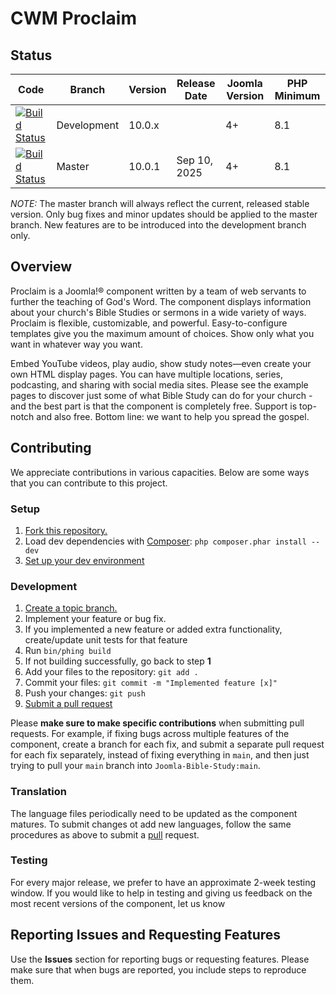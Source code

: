 CWM Proclaim
==================

Status
-----------
| Code                                                                                                                                                   | Branch      | Version | Release Date | Joomla Version | PHP Minimum |
|--------------------------------------------------------------------------------------------------------------------------------------------------------|-------------|---------|--------------|----------------|-------------|
| [![Build Status](https://app.travis-ci.com/Joomla-Bible-Study/Proclaim.svg?branch=development)](https://app.travis-ci.com/Joomla-Bible-Study/Proclaim) | Development | 10.0.x  |              | 4+             | 8.1         |
| [![Build Status](https://app.travis-ci.com/Joomla-Bible-Study/Proclaim.svg?branch=master)](https://app.travis-ci.com/Joomla-Bible-Study/Proclaim)      | Master      | 10.0.1  | Sep 10, 2025 | 4+             | 8.1         |

*NOTE:* The master branch will always reflect the current, released stable version. Only bug fixes and minor updates should be applied to the master branch. New features are to be introduced into the development branch only.

Overview
--------
Proclaim is a Joomla!® component written by a team of web servants to further the teaching of God's Word. The component displays information about your church's Bible Studies or sermons in a wide variety of ways. Proclaim is flexible, customizable, and powerful. Easy-to-configure templates give you the maximum amount of choices. Show only what you want in whatever way you want.

Embed YouTube videos, play audio, show study notes—even create your own HTML display pages. You can have multiple locations, series, podcasting, and sharing with social media sites. Please see the example pages to discover just some of what Bible Study can do for your church - and the best part is that the component is completely free. Support is top-notch and also free. Bottom line: we want to help you spread the gospel.

Contributing
------------
We appreciate contributions in various capacities. Below are some ways that you can contribute to this project.

### Setup
1. [Fork this repository.][fork]
2. Load dev dependencies with [Composer][composer]: `php composer.phar install --dev`
3. [Set up your dev environment][setup]

### Development
1. [Create a topic branch.][branch]
2. Implement your feature or bug fix.
3. If you implemented a new feature or added extra functionality, create/update unit tests for that feature
4. Run `bin/phing build`
5. If not building successfully, go back to step **1**
6. Add your files to the repository: `git add .`
7. Commit your files: `git commit -m "Implemented feature [x]"`
8. Push your changes: `git push`
9. [Submit a pull request][pr]

Please **make sure to make specific contributions** when submitting pull requests. For example, if fixing bugs across multiple features of the component, create a branch for each fix, and submit a separate pull request for each fix separately, instead of fixing everything in `main`, and then just trying to pull your `main` branch into `Joomla-Bible-Study:main`.


### Translation
The language files periodically need to be updated as the component matures. To submit changes ot add new languages, follow the same procedures as above to submit a [pull][pr] request.

### Testing
For every major release, we prefer to have an approximate 2-week testing window. If you would like to help in testing and giving us feedback on the most recent versions of the component, let us know

[fork]: http://help.github.com/fork-a-repo/
[branch]: http://learn.github.com/p/branching.html
[pr]: http://help.github.com/send-pull-requests/
[phing]: http://www.phing.info/
[setup]: https://github.com/Joomla-Bible-Study/Proclaim/wiki/Setting-up-your-development-environment
<!-- @IGNORE PREVIOUS: link -->
[composer]: https://getcomposer.org/download/

Reporting Issues and Requesting Features
----------------------------------------
Use the **Issues** section for reporting bugs or requesting features. Please make sure that when bugs are reported, you include steps to reproduce them.